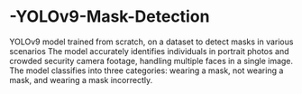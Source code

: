 # -YOLOv9-Mask-Detection
YOLOv9 model trained from scratch, on a dataset to detect masks in various scenarios The model accurately identifies individuals in portrait photos and crowded security camera footage, handling multiple faces in a single image. The model classifies into three categories: wearing a mask, not wearing a mask, and wearing a mask incorrectly.
